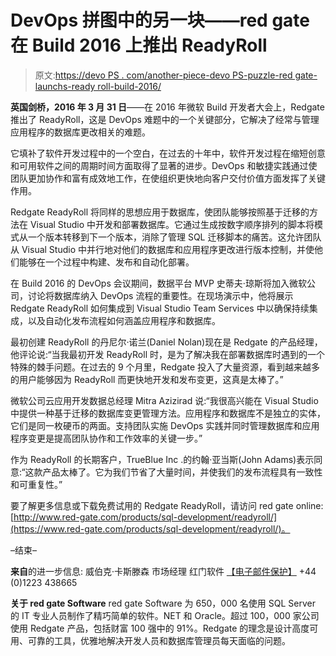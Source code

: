 # DevOps 拼图中的另一块——red gate 在 Build 2016 上推出 ReadyRoll

> 原文:[https://devo PS . com/another-piece-devo PS-puzzle-red gate-launchs-ready roll-build-2016/](https://devops.com/another-piece-devops-puzzle-redgate-launches-readyroll-build-2016/)

**英国剑桥，2016 年 3 月 31 日**——在 2016 年微软 Build 开发者大会上，Redgate 推出了 ReadyRoll，这是 DevOps 难题中的一个关键部分，它解决了经常与管理应用程序的数据库更改相关的难题。

它填补了软件开发过程中的一个空白，在过去的十年中，软件开发过程在缩短创意和可用软件之间的周期时间方面取得了显著的进步。DevOps 和敏捷实践通过使团队更加协作和富有成效地工作，在使组织更快地向客户交付价值方面发挥了关键作用。

Redgate ReadyRoll 将同样的思想应用于数据库，使团队能够按照基于迁移的方法在 Visual Studio 中开发和部署数据库。它通过生成按数字顺序排列的脚本将模式从一个版本转移到下一个版本，消除了管理 SQL 迁移脚本的痛苦。这允许团队从 Visual Studio 中并行地对他们的数据库和应用程序更改进行版本控制，并使他们能够在一个过程中构建、发布和自动化部署。

在 Build 2016 的 DevOps 会议期间，数据平台 MVP 史蒂夫·琼斯将加入微软公司，讨论将数据库纳入 DevOps 流程的重要性。在现场演示中，他将展示 Redgate ReadyRoll 如何集成到 Visual Studio Team Services 中以确保持续集成，以及自动化发布流程如何涵盖应用程序和数据库。

最初创建 ReadyRoll 的丹尼尔·诺兰(Daniel Nolan)现在是 Redgate 的产品经理，他评论说:“当我最初开发 ReadyRoll 时，是为了解决我在部署数据库时遇到的一个特殊的棘手问题。在过去的 9 个月里，Redgate 投入了大量资源，看到越来越多的用户能够因为 ReadyRoll 而更快地开发和发布变更，这真是太棒了。”

微软公司云应用开发数据总经理 Mitra Azizirad 说:“我很高兴能在 Visual Studio 中提供一种基于迁移的数据库变更管理方法。应用程序和数据库不是独立的实体，它们是同一枚硬币的两面。支持团队实施 DevOps 实践并同时管理数据库和应用程序变更是提高团队协作和工作效率的关键一步。”

作为 ReadyRoll 的长期客户，TrueBlue Inc .的约翰·亚当斯(John Adams)表示同意:“这款产品太棒了。它为我们节省了大量时间，并使我们的发布流程具有一致性和可重复性。”

要了解更多信息或下载免费试用的 Redgate ReadyRoll，请访问 red gate online:[http://www.red-gate.com/products/sql-development/readyroll/](https://www.red-gate.com/products/sql-development/readyroll/)。

–结束–

**来自**的进一步信息:
威伯克·卡斯滕森
市场经理
红门软件
[【电子邮件保护】](/cdn-cgi/l/email-protection#b8cfd1dad3dd96dbd9cacbccddd6cbddd6f8cadddc95dfd9ccdd96dbd7d5)
+44 (0)1223 438665

**关于 red gate Software**
red gate Software 为 650，000 名使用 SQL Server 的 IT 专业人员制作了精巧简单的软件。NET 和 Oracle。超过 100，000 家公司使用 Redgate 产品，包括财富 100 强中的 91%。Redgate 的理念是设计高度可用、可靠的工具，优雅地解决开发人员和数据库管理员每天面临的问题。